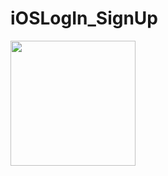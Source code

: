 # iOSLogIn_SignUp

<img src = "https://github.com/siraajul/iOSLogIn_SignUp/blob/main/screenshot.png" width ="200" />
